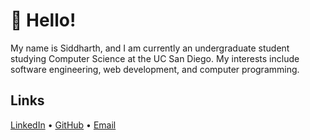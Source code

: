 # 👋 Hello! 

My name is Siddharth, and I am currently an undergraduate student studying Computer Science at the UC San Diego. 
My interests include software engineering, web development, and computer programming.

## Links
<!--- [Website](https://siddharthnag.github.io/Portfolio/) • ---> 
[LinkedIn](https://www.linkedin.com/in/siddharth-nag/) • [GitHub](https://github.com/siddharthnag) • [Email](mailto:siddhu.nag@gmail.com)

<!---
- 👋 Hi, I’m @siddharthnag
- 👀 I’m interested in ...
- 🌱 I’m currently learning ...
- 💞️ I’m looking to collaborate on ...
- 📫 How to reach me ...
--->

<!---
siddharthnag/siddharthnag is a ✨ special ✨ repository because its `README.md` (this file) appears on your GitHub profile.
You can click the Preview link to take a look at your changes.
--->
